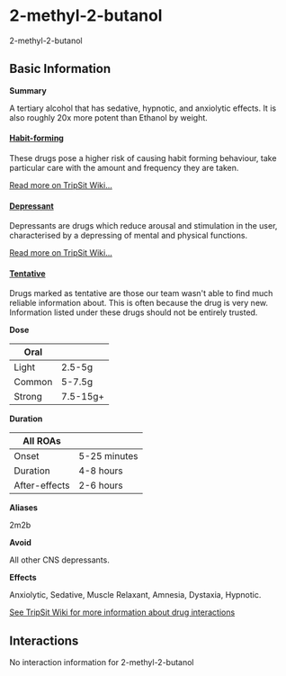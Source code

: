 # 2-methyl-2-butanol

2-methyl-2-butanol

## Basic Information

**Summary**

A tertiary alcohol that has sedative, hypnotic, and anxiolytic effects. It is also roughly 20x more potent than Ethanol by weight.

#### [Habit-forming](/category/habit-forming)

These drugs pose a higher risk of causing habit forming behaviour, take particular care with the amount and frequency they are taken.

[Read more on TripSit Wiki...](#{category.wiki})

#### [Depressant](/category/depressant)

Depressants are drugs which reduce arousal and stimulation in the user, characterised by a depressing of mental and physical functions.

[Read more on TripSit Wiki...](#{category.wiki})

#### [Tentative](/category/tentative)

Drugs marked as tentative are those our team wasn't able to find much reliable information about. This is often because the drug is very new. Information listed under these drugs should not be entirely trusted.

**Dose**

| Oral   |          |
| ------ | -------- |
| Light  | 2.5-5g   |
| Common | 5-7.5g   |
| Strong | 7.5-15g+ |

**Duration**

| All ROAs      |              |
| ------------- | ------------ |
| Onset         | 5-25 minutes |
| Duration      | 4-8 hours    |
| After-effects | 2-6 hours    |

**Aliases**

2m2b  

**Avoid**

All other CNS depressants.

**Effects**

Anxiolytic, Sedative, Muscle Relaxant, Amnesia, Dystaxia, Hypnotic.

[See TripSit Wiki for more information about drug interactions](http://combo.tripsit.me/)

## Interactions

No interaction information for 2-methyl-2-butanol